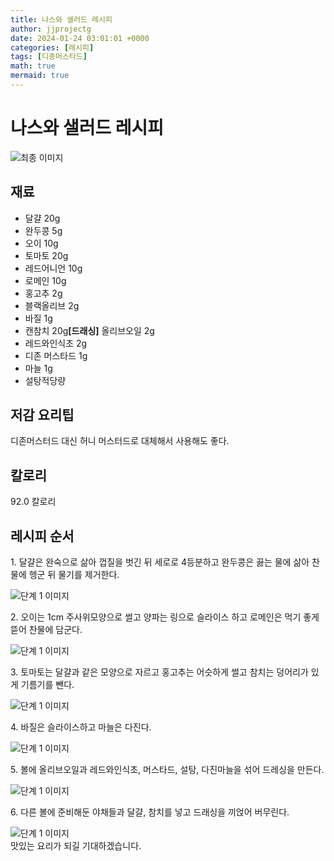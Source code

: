 ```yaml
---
title: 나스와 샐러드 레시피
author: jjprojectg
date: 2024-01-24 03:01:01 +0000
categories: [레시피]
tags: [디종머스타드]
math: true
mermaid: true
---
```

<meta name="og:type" content="website"/>
<meta charset="UTF-8"/>
<div class="header">
  <h1>나스와 샐러드 레시피</h1>
</div>

<div class="container my-4">
  <div class="row">
    <div class="col-12 col-md-6">
      <div class="recipe-image">
        <img src="http://www.foodsafetykorea.go.kr/uploadimg/20141117/20141117053721_1416213441420.jpg" class="step-image" alt="최종 이미지"/>
      </div>
    </div>
    <div class="col-12 col-md-6">
      <div class="ingredients">
        <h2>재료</h2>
        <ul class="card">
          <li> 달걀 20g </li>
          <li>  완두콩 5g </li>
          <li>  오이 10g </li>
          <li>  토마토 20g </li>
          <li>  레드어니언 10g </li>
          <li>  로메인 10g </li>
          <li>  홍고추 2g </li>
          <li>  블랙올리브 2g </li>
          <li>  바질 1g </li>
          <li>  캔참치 20g<strong>[드래싱]</strong> 올리브오일 2g </li>
          <li>  레드와인식초 2g </li>
          <li>  디존 머스타드 1g </li>
          <li>  마늘 1g </li>
          <li>  설탕적당량 </li>
</ul>
      </div>
    </div>
    <div class="col-12 col-md-6">
      <div class="ingredients">
        <h2>저감 요리팁</h2>
        <div class="card"> 
          <p>
            디존머스터드 대신 허니 머스터드로 대체해서 사용해도 좋다.
          </p>
        </div>
      </div>
      <div class="ingredients">
        <h2>칼로리</h2>
        <div class="card"> 
          <p>
            92.0 칼로리
          </p>
        </div>
      </div>
    </div>
  </div>

  <h2 class="my-4">레시피 순서</h2>
  <div class="card recipe-card">
    <div class="card-body recipe-step">
      <p class="card-text step-description">1. 달걀은 완숙으로 삶아 껍질을 벗긴 뒤 세로로 4등분하고 완두콩은 끓는 물에 삶아 찬물에 헹군 뒤 물기를 제거한다.</p>
      <img src="http://www.foodsafetykorea.go.kr/uploadimg/cook/986-1.jpg" alt="단계 1 이미지" class="step-image"/>
    </div>
  </div>
  <div class="card recipe-card">
    <div class="card-body recipe-step">
      <p class="card-text step-description">2. 오이는 1cm 주사위모양으로 썰고 양파는 링으로 슬라이스 하고 로메인은 먹기 좋게 뜯어 찬물에 담군다.</p>
      <img src="http://www.foodsafetykorea.go.kr/uploadimg/cook/986-2.jpg" alt="단계 1 이미지" class="step-image"/>
    </div>
  </div>
  <div class="card recipe-card">
    <div class="card-body recipe-step">
      <p class="card-text step-description">3. 토마토는 달걀과 같은 모양으로 자르고 홍고추는 어슷하게 썰고 참치는 덩어리가 있게 기름기를 뺀다.</p>
      <img src="http://www.foodsafetykorea.go.kr/uploadimg/cook/986-3.jpg" alt="단계 1 이미지" class="step-image"/>
    </div>
  </div>
  <div class="card recipe-card">
    <div class="card-body recipe-step">
      <p class="card-text step-description">4. 바질은 슬라이스하고 마늘은 다진다.</p>
      <img src="http://www.foodsafetykorea.go.kr/uploadimg/cook/986-4.jpg" alt="단계 1 이미지" class="step-image"/>
    </div>
  </div>
  <div class="card recipe-card">
    <div class="card-body recipe-step">
      <p class="card-text step-description">5. 볼에 올리브오일과 레드와인식초, 머스타드, 설탕, 다진마늘을 섞어 드레싱을 만든다.</p>
      <img src="http://www.foodsafetykorea.go.kr/uploadimg/cook/986-5.jpg" alt="단계 1 이미지" class="step-image"/>
    </div>
  </div>
  <div class="card recipe-card">
    <div class="card-body recipe-step">
      <p class="card-text step-description">6. 다른 볼에 준비해둔 야채들과 달걀, 참치를 넣고 드래싱을 끼얹어 버무린다.</p>
      <img src="http://www.foodsafetykorea.go.kr/uploadimg/cook/986-6.jpg" alt="단계 1 이미지" class="step-image"/>
    </div>
  </div>

</div>
맛있는 요리가 되길 기대하겠습니다.
